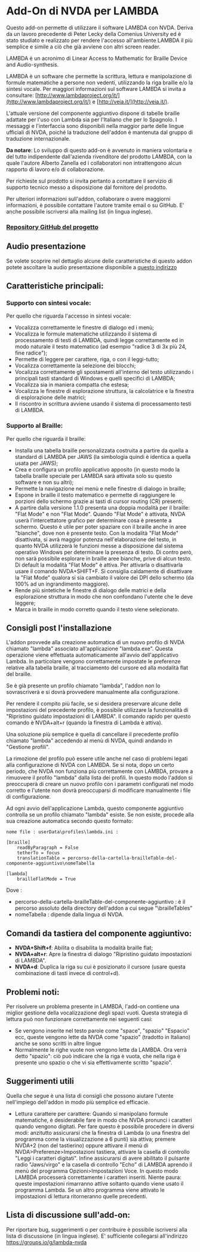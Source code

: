 ﻿# Add-On di NVDA per LAMBDA
Questo add-on permette di utilizzare il software LAMBDA con NVDA. Deriva da un lavoro precedente di Peter Lecky della  Comenius University ed è stato studiato e realizzato per rendere l'accesso all'ambiente LAMBDA il più semplice e simile a ciò che già avviene con altri screen reader.

LAMBDA è un acronimo di Linear Access to Mathematic for Braille Device and Audio-synthesis. 

LAMBDA è un software che permette la scrittura, lettura e manipolazione di formule matematiche a persone non vedenti, utilizzando la riga braille e/o la sintesi vocale.
Per maggiori informazioni sul software LAMBDA si invita a consultare:
[http://www.lambdaproject.org/it/](http://www.lambdaproject.org/it/)
e [http://veia.it/](http://veia.it/).

L'attuale versione del componente aggiuntivo dispone di tabelle braille adattate per l'uso con Lambda sia per l'Italiano che per lo Spagnolo. I messaggi e l'interfaccia sono disponibili nella maggior parte delle lingue ufficiali di NVDA, poiché la traduzione dell'addon è mantenuta dal gruppo di traduzione internazionale. 

**Da notare**: Lo sviluppo di questo add-on è avvenuto in maniera volontaria e del tutto indipendente dall'azienda rivenditore del prodotto LAMBDA, con la quale l'autore Alberto Zanella ed i collaboratori non intrattengono alcun rapporto di lavoro e/o di collaborazione. 

Per richieste sul prodotto si invita pertanto a contattare il servizio di supporto tecnico messo a disposizione dal fornitore del prodotto.

Per ulteriori informazioni sull'addon, collaborare o avere maggiorni informazioni, è possibile contattare l'autore tramite email o su GitHub. E' anche possibile iscriversi alla mailing list (in lingua inglese).

### [Repository GitHub del progetto](https://github.com/lambda-nvda/lambdaNvda/)

## Audio presentazione
Se volete scoprire nel dettaglio alcune delle caratteristiche di questo addon potete ascoltare la audio presentazione disponibile a 
[questo indirizzo](https://drive.google.com/file/d/0B52OCBeOqw26ZU5aZnptTWFNTVk/view?usp=sharing)

## Caratteristiche principali:

### Supporto con sintesi vocale:

Per quello che riguarda l'accesso in sintesi vocale:

* Vocalizza correttamente le finestre di dialogo ed i menù;
* Vocalizza le formule matematiche utilizzando il sistema di processamento di testi di LAMBDA, quindi legge correttamente ed in modo naturale il testo matematico (ad esempio "radice 3 di 3x più 24, fine radice");
* Permette di leggere per carattere, riga, o con il leggi-tutto;
* Vocalizza correttamente la selezione dei blocchi;
* Vocalizza correttamente gli spostamenti all'interno del testo utilizzando i principali tasti standard di Windows e quelli specifici di LAMBDA;
* Vocalizza sia in maniera compatta che estesa;
* Vocalizza le finestre di esplorazione struttura, la calcolatrice e la finestra di esplorazione delle matrici;
* Il riscontro in scrittura avviene usando il sistema di processamento testi di LAMBDA.

### Supporto al Braille:

Per quello che riguarda il braille:

* Installa una tabella braille personalizzata costruita a partire da quella a standard di LAMBDA per JAWS (la simbologia quindi è identica a quella usata per JAWS);
* Crea e configura un profilo applicativo apposito (in questo modo la tabella braille speciale per LAMBDA sarà attivata solo su questo software e non su altri);
* Permette la navigazione nei menù e nelle finestre di dialogo in braille;
* Espone in braille il testo matematico e permette di raggiungere le porzioni dello schermo grazie ai tasti di cursor routing (CR) presenti;
* A partire dalla versione 1.1.0 presenta una doppia modalità per il braille: "Flat Mode" e non "Flat Mode". Quando "Flat Mode" è attivata, NVDA userà l'intercettatore grafico per determinare cosa è presente a schermo. Questo è utile per poter spaziare con il braille anche in aree "bianche", dove non è presente testo. Con la modalità "Flat Mode" disattivata, si avrà maggior potenza nell'elaborazione del testo, in quanto NVDA utilizzerà le funzioni messe a disposizione dal sistema operativo Windows per determinare la presenza di testo. Di contro però, non sarà possibile esplorare in braille aree bianche, prive di alcun testo. Di default la modalità "Flat Mode" è attiva. Per attivarla o disattivarla usare il comando NVDA+SHIFT+F. Si consiglia caldamente di disattivare la "Flat Mode" qualora si sia cambiato il valore dei DPI dello schermo (da 100% ad un ingrandimento maggiore).
* Rende più sintetiche le finestre di dialogo delle matrici e della esplorazione struttura in modo che non confondano l'utente che le deve leggere;
* Marca in braille in modo corretto quando il testo viene selezionato.

## Consigli post l'installazione

L'addon provvede alla creazione automatica di un nuovo profilo di NVDA chiamato "lambda" associato all'applicazione "lambda.exe". Questa operazione viene effettuata automaticamente all'avvio dell'applicativo Lambda. In particolare vengono correttamente impostate le preferenze relative alla tabella braille, al tracciamento del cursore ed alla modalità flat del braille.

Se è già presente un profilo chiamato "lambda", l'addon non lo sovrascriverà e si dovrà provvedere manualmente alla configurazione.

Per rendere il compito più facile, se si desidera preservare alcune delle impostazioni del precedente profilo, è possibile utilizzare la funzionalità di "Ripristino guidato impostazioni di LAMBDA". Il comando rapido per questo comando è NVDA+alt+r (quando la finestra di Lambda è attiva).

Una soluzione più semplice è quella di cancellare il precedente profilo chiamato "lambda" accedendo al menù di NVDA, quindi andando in "Gestione profili".

La rimozione del profilo può essere utile anche nel caso di problemi legati alla configurazione di NVDA con LAMBDA.
Se si nota, dopo un certo periodo, che NVDA non funziona più correttamente con LAMBDA, provare a rimuovere il profilo "lambda" dalla lista dei profili. In questo modo l'addon si preoccuperà di creare un nuovo profilo con i parametri configurati nel modo corretto e l'utente non dovrà preoccuparsi di modificare manualmente i file di configurazione.

Ad ogni avvio dell'applicazione Lambda, questo componente aggiuntivo controlla se un profilo chiamato "lambda" esiste. Se non esiste, procede alla sua creazione automatica secondo questo formato:

```
nome file : userData\profiles\lambda.ini :

[braille]
	readByParagraph = False
	tetherTo = focus
	translationTable = percorso-della-cartella-brailleTable-del-componente-aggiuntivo\nomeTabella

[lambda]
	brailleFlatMode = True

```

Dove :
* percorso-della-cartella-brailleTable-del-componente-aggiuntivo : è il percorso assoluto della directory dell'addon a cui segue "\brailleTables"
* nomeTabella : dipende dalla lingua di NVDA.

## Comandi da tastiera del componente aggiuntivo:

* **NVDA+Shift+f**: Abilita o disabilita la modalità braille flat;
* **NVDA+alt+r**: Apre la finestra di dialogo "Ripristino guidato impostazioni di LAMBDA".
* **NVDA+d**: Duplica la riga su cui è posizionato il cursore (usare questa combinazione di tasti invece di control+d).


## Problemi noti:

Per risolvere un problema presente in LAMBDA, l'add-on contiene una miglior gestione della vocalizzazione degli spazi vuoti. Questa strategia di lettura può non funzionare correttamente nei seguenti casi:

* Se vengono inserite nel testo parole come "space", "spazio" "Espacio" ecc, queste vengono lette da NVDA come "spazio" (tradotto in Italiano) anche se sono scritti in altre lingue
 * Normalmente le righe vuote non vengono lette da LAMBDA. Ora verrà detto "spazio": ciò può indicare che la riga è vuota, che nella riga è presente uno spazio o che vi sia effettivamente scritto "spazio".
 
 ## Suggerimenti utili

Quella che segue è una lista di consigli che possono aiutare l'utente nell'impiego dell'addon in modo più semplice ed efficacie.

* Lettura carattere per carattere: Quando si manipolano formule matematiche, è desiderabile fare in modo che NVDA pronunci i caratteri quando vengono digitati. Per fare questo è possibile procedere in diversi modi: anzitutto assicurarsi che la finestra di Lambda (o una finestra del programma come la visualizzazione a 6 punti) sia attiva; premere NVDA+2 (non del tastierino) oppure attivare il menù di NVDA>Preferenze>Impostazioni tastiera, attivare la casella di controllo "Leggi i caratteri digitati". Infine assicurarsi di avere abilitato il pulsante radio "Jaws/virgo" e la casella di controllo  "Echo"  di LAMBDA aprendo il menù del programma Opzioni>Impostazioni Voce. In questo modo LAMBDA processerà correttamente i caratteri inseriti. Niente paura: queste impostazioni rimarranno attive soltanto quando viene usato il programma Lambda. Se un altro programma viene attivato le impostazioni di lettura ritorneranno quelle precedenti.

## Lista di discussione sull'add-on:

Per riportare bug, suggerimenti o per contribuire è possibile iscriversi alla lista di discussione (in lingua inglese).
E' sufficiente collegarsi all'indirizzo https://groups.io/g/lambda-nvda
